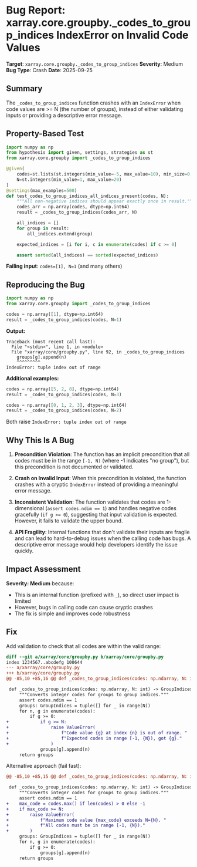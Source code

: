 # Bug Report: xarray.core.groupby._codes_to_group_indices IndexError on Invalid Code Values

**Target**: `xarray.core.groupby._codes_to_group_indices`
**Severity**: Medium
**Bug Type**: Crash
**Date**: 2025-09-25

## Summary

The `_codes_to_group_indices` function crashes with an `IndexError` when code values are >= N (the number of groups), instead of either validating inputs or providing a descriptive error message.

## Property-Based Test

```python
import numpy as np
from hypothesis import given, settings, strategies as st
from xarray.core.groupby import _codes_to_group_indices

@given(
    codes=st.lists(st.integers(min_value=-5, max_value=10), min_size=0, max_size=100),
    N=st.integers(min_value=1, max_value=20)
)
@settings(max_examples=500)
def test_codes_to_group_indices_all_indices_present(codes, N):
    """All non-negative indices should appear exactly once in result."""
    codes_arr = np.array(codes, dtype=np.int64)
    result = _codes_to_group_indices(codes_arr, N)

    all_indices = []
    for group in result:
        all_indices.extend(group)

    expected_indices = [i for i, c in enumerate(codes) if c >= 0]

    assert sorted(all_indices) == sorted(expected_indices)
```

**Failing input**: `codes=[1], N=1` (and many others)

## Reproducing the Bug

```python
import numpy as np
from xarray.core.groupby import _codes_to_group_indices

codes = np.array([1], dtype=np.int64)
result = _codes_to_group_indices(codes, N=1)
```

**Output:**
```
Traceback (most recent call last):
  File "<stdin>", line 1, in <module>
  File "xarray/core/groupby.py", line 92, in _codes_to_group_indices
    groups[g].append(n)
    ^^^^^^^^^
IndexError: tuple index out of range
```

**Additional examples:**
```python
codes = np.array([5, 2, 8], dtype=np.int64)
result = _codes_to_group_indices(codes, N=3)

codes = np.array([0, 1, 2, 3], dtype=np.int64)
result = _codes_to_group_indices(codes, N=2)
```

Both raise `IndexError: tuple index out of range`

## Why This Is A Bug

1. **Precondition Violation**: The function has an implicit precondition that all codes must be in the range `[-1, N)` (where -1 indicates "no group"), but this precondition is not documented or validated.

2. **Crash on Invalid Input**: When this precondition is violated, the function crashes with a cryptic `IndexError` instead of providing a meaningful error message.

3. **Inconsistent Validation**: The function validates that codes are 1-dimensional (`assert codes.ndim == 1`) and handles negative codes gracefully (`if g >= 0`), suggesting that input validation is expected. However, it fails to validate the upper bound.

4. **API Fragility**: Internal functions that don't validate their inputs are fragile and can lead to hard-to-debug issues when the calling code has bugs. A descriptive error message would help developers identify the issue quickly.

## Impact Assessment

**Severity: Medium** because:
- This is an internal function (prefixed with `_`), so direct user impact is limited
- However, bugs in calling code can cause cryptic crashes
- The fix is simple and improves code robustness

## Fix

Add validation to check that all codes are within the valid range:

```diff
diff --git a/xarray/core/groupby.py b/xarray/core/groupby.py
index 1234567..abcdefg 100644
--- a/xarray/core/groupby.py
+++ b/xarray/core/groupby.py
@@ -85,10 +85,16 @@ def _codes_to_group_indices(codes: np.ndarray, N: int) -> GroupIndices:

 def _codes_to_group_indices(codes: np.ndarray, N: int) -> GroupIndices:
     """Converts integer codes for groups to group indices."""
     assert codes.ndim == 1
     groups: GroupIndices = tuple([] for _ in range(N))
     for n, g in enumerate(codes):
         if g >= 0:
+            if g >= N:
+                raise ValueError(
+                    f"Code value {g} at index {n} is out of range. "
+                    f"Expected codes in range [-1, {N}), got {g}."
+                )
             groups[g].append(n)
     return groups
```

Alternative approach (fail fast):
```diff
@@ -85,10 +85,15 @@ def _codes_to_group_indices(codes: np.ndarray, N: int) -> GroupIndices:

 def _codes_to_group_indices(codes: np.ndarray, N: int) -> GroupIndices:
     """Converts integer codes for groups to group indices."""
     assert codes.ndim == 1
+    max_code = codes.max() if len(codes) > 0 else -1
+    if max_code >= N:
+        raise ValueError(
+            f"Maximum code value {max_code} exceeds N={N}. "
+            f"All codes must be in range [-1, {N})."
+        )
     groups: GroupIndices = tuple([] for _ in range(N))
     for n, g in enumerate(codes):
         if g >= 0:
             groups[g].append(n)
     return groups
```